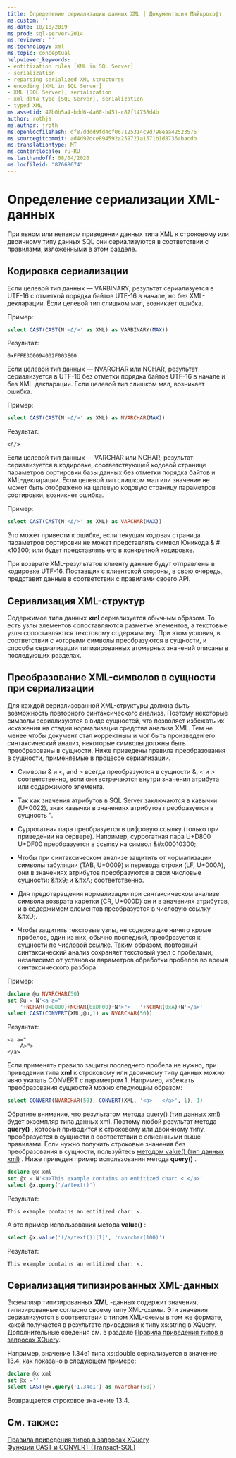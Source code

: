 ```yaml
---
title: Определение сериализации данных XML | Документация Майкрософт
ms.custom: ''
ms.date: 10/18/2019
ms.prod: sql-server-2014
ms.reviewer: ''
ms.technology: xml
ms.topic: conceptual
helpviewer_keywords:
- entitization rules [XML in SQL Server]
- serialization
- reparsing serialized XML structures
- encoding [XML in SQL Server]
- XML [SQL Server], serialization
- xml data type [SQL Server], serialization
- typed XML
ms.assetid: 42b0b5a4-bdd6-4a60-b451-c87f14758d4b
author: rothja
ms.author: jroth
ms.openlocfilehash: df87dddd9fd4cf067125314c9d798eaa42523576
ms.sourcegitcommit: ad4d92dce894592a259721a1571b1d8736abacdb
ms.translationtype: MT
ms.contentlocale: ru-RU
ms.lasthandoff: 08/04/2020
ms.locfileid: "87668674"
---
```

# <a name="define-the-serialization-of-xml-data"></a>Определение сериализации XML-данных
  При явном или неявном приведении данных типа XML к строковому или двоичному типу данных SQL они сериализуются в соответствии с правилами, изложенными в этом разделе.  
  
## <a name="serialization-encoding"></a>Кодировка сериализации  
 Если целевой тип данных — VARBINARY, результат сериализуется в UTF-16 с отметкой порядка байтов UTF-16 в начале, но без XML-декларации. Если целевой тип слишком мал, возникает ошибка.  
  
 Пример:  
  
```sql
select CAST(CAST(N'<Δ/>' as XML) as VARBINARY(MAX))  
```  
  
 Результат:  
  
```  
0xFFFE3C0094032F003E00  
```  
  
 Если целевой тип данных — NVARCHAR или NCHAR, результат сериализуется в UTF-16 без отметки порядка байтов UTF-16 в начале и без XML-декларации. Если целевой тип слишком мал, возникает ошибка.  
  
 Пример:  
  
```sql
select CAST(CAST(N'<Δ/>' as XML) as NVARCHAR(MAX))  
```  
  
 Результат:  
  
```  
<Δ/>  
```  
  
 Если целевой тип данных — VARCHAR или NCHAR, результат сериализуется в кодировке, соответствующей кодовой странице параметров сортировки базы данных без отметки порядка байтов и XML-декларации. Если целевой тип слишком мал или значение не может быть отображено на целевую кодовую страницу параметров сортировки, возникнет ошибка.  
  
 Пример:  
  
```sql
select CAST(CAST(N'<Δ/>' as XML) as VARCHAR(MAX))  
```  
  
 Это может привести к ошибке, если текущая кодовая страница параметров сортировки не может представлять символ Юникода & # x10300; или будет представлять его в конкретной кодировке.  
  
 При возврате XML-результатов клиенту данные будут отправлены в кодировке UTF-16. Поставщик с клиентской стороны, в свою очередь, представит данные в соответствии с правилами своего API.  
  
## <a name="serialization-of-the-xml-structures"></a>Сериализация XML-структур  
 Содержимое типа данных **xml** сериализуется обычным образом. То есть узлы элементов сопоставляются разметке элементов, а текстовые узлы сопоставляются текстовому содержимому. При этом условия, в соответствии с которыми символы преобразуются в сущности, и способы сериализации типизированных атомарных значений описаны в последующих разделах.  
  
## <a name="entitization-of-xml-characters-during-serialization"></a>Преобразование XML-символов в сущности при сериализации  
 Для каждой сериализованной XML-структуры должна быть возможность повторного синтаксического анализа. Поэтому некоторые символы сериализуются в виде сущностей, что позволяет избежать их искажения на стадии нормализации средства анализа XML. Тем не менее чтобы документ стал корректным и мог быть произведен его синтаксический анализ, некоторые символы должны быть преобразованы в сущности. Ниже приведены правила преобразования в сущности, применяемые в процессе сериализации.  
  
-   Символы & и \<, and > всегда преобразуются в сущности &amp;, &lt; и &gt; соответственно, если они встречаются внутри значения атрибута или содержимого элемента.  
  
-   Так как значения атрибутов в SQL Server заключаются в кавычки (U+0022), знак кавычки в значениях атрибутов преобразуется в сущность &quot;.  
  
-   Суррогатная пара преобразуется в цифровую ссылку (только при приведении на сервере). Например, суррогатная пара U+D800 U+DF00 преобразуется в ссылку на символ &\#x00010300;.  
  
-   Чтобы при синтаксическом анализе защитить от нормализации символы табуляции (TAB, U+0009) и перевода строки (LF, U+000A), они в значениях атрибутов преобразуются в свои числовые сущности: &\#x9; и &\#xA; соответственно.  
  
-   Для предотвращения нормализации при синтаксическом анализе символа возврата каретки (CR, U+000D) он и в значениях атрибутов, и в содержимом элементов преобразуется в числовую ссылку &\#xD;.  
  
-   Чтобы защитить текстовые узлы, не содержащие ничего кроме пробелов, один из них, обычно последний, преобразуется к сущности по числовой ссылке. Таким образом, повторный синтаксический анализ сохраняет текстовый узел с пробелами, независимо от установки параметров обработки пробелов во время синтаксического разбора.  
  
 Пример:  
  
```sql
declare @u NVARCHAR(50)  
set @u = N'<a a="  
    '+NCHAR(0xD800)+NCHAR(0xDF00)+N'>">   '+NCHAR(0xA)+N'</a>'  
select CAST(CONVERT(XML,@u,1) as NVARCHAR(50))  
```  
  
 Результат:  
  
```  
<a a="  
    𐌀>">     
</a>  
```  
  
 Если применять правило защиты последнего пробела не нужно, при приведении типа **xml** к строковому или двоичному типу данных можно явно указать CONVERT с параметром 1. Например, избежать преобразования сущностей можно следующим образом:  
  
```sql
select CONVERT(NVARCHAR(50), CONVERT(XML, '<a>   </a>', 1), 1)  
```  
  
 Обратите внимание, что результатом [метода query() (тип данных xml)](/sql/t-sql/xml/query-method-xml-data-type) будет экземпляр типа данных xml. Поэтому любой результат метода **query()** , который приводится к строковому или двоичному типу, преобразуется в сущности в соответствии с описанными выше правилами. Если нужно получить строковые значения без преобразования в сущности, пользуйтесь [методом value() (тип данных xml)](/sql/t-sql/xml/value-method-xml-data-type) . Ниже приведен пример использования метода **query()** .  
  
```sql
declare @x xml  
set @x = N'<a>This example contains an entitized char: <.</a>'  
select @x.query('/a/text()')  
```  
  
 Результат:  
  
```  
This example contains an entitized char: <.  
```  
  
 А это пример использования метода **value()** :  
  
```sql
select @x.value('(/a/text())[1]', 'nvarchar(100)')  
```  
  
 Результат:  
  
```  
This example contains an entitized char: <.  
```  
  
## <a name="serializing-a-typed-xml-data-type"></a>Сериализация типизированных XML-данных  
 Экземпляр типизированных **XML** -данных содержит значения, типизированные согласно своему типу XML-схемы. Эти значения сериализуются в соответствии с типом XML-схемы в том же формате, какой получается в результате приведения к типу xs:string в XQuery. Дополнительные сведения см. в разделе [Правила приведения типов в запросах XQuery](/sql/xquery/type-casting-rules-in-xquery).  
  
 Например, значение 1.34e1 типа xs:double сериализуется в значение 13.4, как показано в следующем примере:  
  
```sql
declare @x xml  
set @x =''  
select CAST(@x.query('1.34e1') as nvarchar(50))  
```  
  
 Возвращается строковое значение 13.4.  
  
## <a name="see-also"></a>См. также:  
 [Правила приведения типов в запросах XQuery](/sql/xquery/type-casting-rules-in-xquery)   
 [Функции CAST и CONVERT (Transact-SQL)](/sql/t-sql/functions/cast-and-convert-transact-sql)  
  
  
